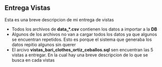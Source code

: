 ## Entrega Vistas

  Esta es una breve descripcion de mi entrega de vistas

  - Todos los archivos de **data_*.csv** contienen los datos a importar a la **DB**
  - Algunos de los archivos no van a cargar todos los datos ya que algunos se encuentran repetidos. Esto es porque el sistema que generaba los datos repitio algunos sin querer
  - El arcivo **vistas_bari_clothes_ortiz_ceballos.sql** sen encuentran las 5 vistas a entregar. En la cual hay una breve descripcion de lo que se busca en cada vistas

